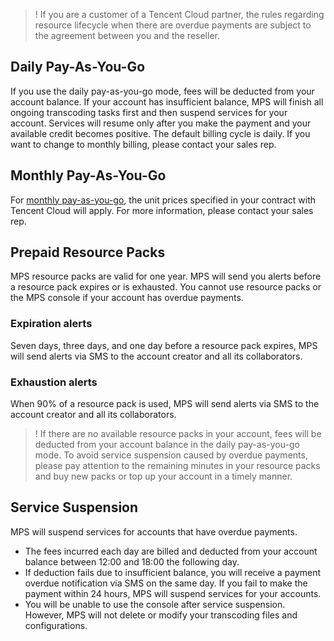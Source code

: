 >! If you are a customer of a Tencent Cloud partner, the rules regarding resource lifecycle when there are overdue payments are subject to the agreement between you and the reseller.

## Daily Pay-As-You-Go
If you use the daily pay-as-you-go mode, fees will be deducted from your account balance. If your account has insufficient balance, MPS will finish all ongoing transcoding tasks first and then suspend services for your account. Services will resume only after you make the payment and your available credit becomes positive. The default billing cycle is daily. If you want to change to monthly billing, please contact your sales rep.

## Monthly Pay-As-You-Go
For [monthly pay-as-you-go](https://intl.cloud.tencent.com/document/product/1041/33478#month), the unit prices specified in your contract with Tencent Cloud will apply. For more information, please contact your sales rep.

## Prepaid Resource Packs
MPS resource packs are valid for one year. MPS will send you alerts before a resource pack expires or is exhausted. You cannot use resource packs or the MPS console if your account has overdue payments.

### Expiration alerts
Seven days, three days, and one day before a resource pack expires, MPS will send alerts via SMS to the account creator and all its collaborators.

### Exhaustion alerts
When 90% of a resource pack is used, MPS will send alerts via SMS to the account creator and all its collaborators.
>! If there are no available resource packs in your account, fees will be deducted from your account balance in the daily pay-as-you-go mode. To avoid service suspension caused by overdue payments, please pay attention to the remaining minutes in your resource packs and buy new packs or top up your account in a timely manner.

## Service Suspension
MPS will suspend services for accounts that have overdue payments.
+ The fees incurred each day are billed and deducted from your account balance between 12:00 and 18:00 the following day.
+ If deduction fails due to insufficient balance, you will receive a payment overdue notification via SMS on the same day. If you fail to make the payment within 24 hours, MPS will suspend services for your accounts.
+ You will be unable to use the console after service suspension. However, MPS will not delete or modify your transcoding files and configurations.
